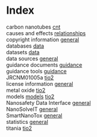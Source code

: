 # Index


carbon nanotubes [cnt](cnt.md#tp1)<br />
causes and effects [relationships](relationships.md#tp1)<br />
copyright information [general](general.md#tp1)<br />
databases [data](data.md#tp2)<br />
datasets [data](data.md#tp1)<br />
data sources [general](general.md#tp3)<br />
guidance documents [guidance](guidance.md#tp2)<br />
guidance tools [guidance](guidance.md#tp1)<br />
JRCNM01005a [tio2](tio2.md#tp2)<br />
license information [general](general.md#tp2)<br />
metal oxide [tio2](tio2.md#tp3)<br />
models [models](models.md#tp1) [tio2](tio2.md#tp4)<br />
Nanosafety Data Interface [general](general.md#tp6)<br />
NanoSolveIT [general](general.md#tp5)<br />
SmartNanoTox [general](general.md#tp4)<br />
statistics [general](general.md#tp7)<br />
titania [tio2](tio2.md#tp1)